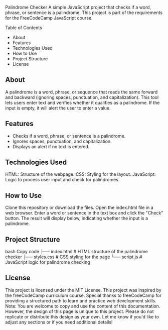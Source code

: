 Palindrome Checker
A simple JavaScript project that checks if a word, phrase, or sentence is a palindrome. This project is part of the requirements for the FreeCodeCamp JavaScript course.

Table of Contents
- About
- Features
- Technologies Used
- How to Use
- Project Structure
- License

## About 
A palindrome is a word, phrase, or sequence that reads the same forward and backward (ignoring spaces, punctuation, and capitalization). This tool lets users enter text and verifies whether it qualifies as a palindrome. If the input is empty, it will alert the user to enter a value.

## Features
- Checks if a word, phrase, or sentence is a palindrome.
- Ignores spaces, punctuation, and capitalization.
- Displays an alert if no text is entered.

## Technologies Used
HTML: Structure of the webpage.
CSS: Styling for the layout.
JavaScript: Logic to process user input and check for palindromes.

## How to Use
Clone this repository or download the files.
Open the index.html file in a web browser.
Enter a word or sentence in the text box and click the "Check" button.
The result will display below, indicating whether the input is a palindrome.

## Project Structure
bash
Copy code
├── index.html      # HTML structure of the palindrome checker
├── styles.css      # CSS styling for the page
└── script.js       # JavaScript logic for palindrome checking

## License
This project is licensed under the MIT License. 
This project was inspired by the freeCodeCamp curriculum course. Special thanks to freeCodeCamp for providing a structured path to learn and practice web development skills.
Note: You are welcome to copy and use the content of this documentation. However, the design of this page is unique to this project. Please do not replicate or distribute this design as your own. Let me know if you'd like to adjust any sections or if you need additional details!
